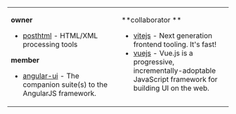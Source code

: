 <table><tr><td valign="top" width="50%">

**owner**

* [posthtml](https://github.com/posthtml) - HTML/XML processing tools
	
**member**

* [angular-ui](https://github.com/angular-ui) - The companion suite(s) to the AngularJS framework.
	
</td><td valign="top" width="50%">
	
**collaborator **
	
* [vitejs](https://github.com/vitejs) - Next generation frontend tooling. It's fast! 
* [vuejs](https://github.com/vuejs) - Vue.js is a progressive, incrementally-adoptable JavaScript framework for building UI on the web. 
	
</td></tr></table>

<!--<div align="center">
	<img src="https://enterprise.github.com/assets/spinners/octocat-spinner-128-26a44333917854c6794d55eac947b1277fced54f1f60c5df5d93431db8753bc5.gif" width="40" height="40">
	<p>Loading</p>
</div>-->

<!--
**Scrum/scrum** is a ✨ _special_ ✨ repository because its `README.md` (this file) appears on your GitHub profile.

Here are some ideas to get you started:

- 🔭 I’m currently working on ...
- 🌱 I’m currently learning ...
- 👯 I’m looking to collaborate on ...
- 🤔 I’m looking for help with ...
- 💬 Ask me about ...
- 📫 How to reach me: ...
- 😄 Pronouns: ...
- ⚡ Fun fact: ...
-->
